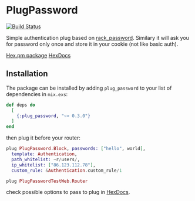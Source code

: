 # PlugPassword

[![Build Status](https://travis-ci.org/azranel/plug_password.svg?branch=master)](https://travis-ci.org/azranel/plug_password)

Simple authentication plug based on [rack_password](https://github.com/netguru/rack_password).
Similary it will ask you for password only once and store it in your cookie (not like basic auth).

[Hex.pm package](https://hex.pm/packages/plug_password)
[HexDocs](https://hexdocs.pm/plug_password)

## Installation

The package can be installed by adding `plug_password` to your list of dependencies in `mix.exs`:

```elixir
def deps do
  [
    {:plug_password, "~> 0.3.0"}
  ]
end
```

then plug it before your router:

```elixir
plug PlugPassword.Block, passwords: ["hello", world],
  template: Authentication,
  path_whitelist: ~r/users/,
  ip_whitelist: ["86.123.112.78"],
  custom_rule: &Authentication.custom_rule/1

plug PlugPasswordTestWeb.Router
```

check possible options to pass to plug in [HexDocs](https://hexdocs.pm/plug_password/PlugPassword.Block.html).
